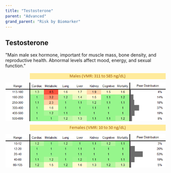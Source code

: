```yaml
---
title: "Testosterone"
parent: "Advanced"
grand_parent: "Risk by Biomarker"
---
```



## Testosterone


"Main male sex hormone, important for muscle mass, bone density, and reproductive health. Abnormal levels affect mood, energy, and sexual function."

<div style="display: flex; flex-direction: column; gap: 10px;">

  <img src="/assets/images/vmrbiomarker_testosterone__male.png" alt="Testosterone VMR Male" style="margin-left: 15%">
  <img src="/assets/images/rr_testosterone__male.png" alt="Testosterone RR Male">

  <img src="/assets/images/vmrbiomarker_testosterone__female.png" alt="Testosterone VMR Female" style="margin-left: 15%; ">
  <img src="/assets/images/rr_testosterone__female.png" alt="Testosterone RR Female">

</div>



